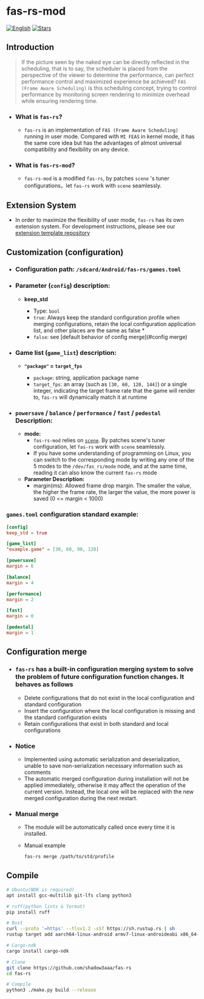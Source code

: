 # **fas-rs-mod**

[![English][readme-cn-badge]][readme-cn-url]
[![Stars][stars-badge]][stars-url]

[readme-cn-badge]: https://img.shields.io/badge/README-简体中文-blue.svg?style=for-the-badge&logo=readme
[readme-cn-url]: README.md
[stars-badge]: https://img.shields.io/github/stars/shadow3aaa/fas-rs?style=for-the-badge&logo=github
[stars-url]: https://github.com/shadow3aaa/fas-rs

## **Introduction**

> If the picture seen by the naked eye can be directly reflected in the scheduling, that is to say, the scheduler is placed from the perspective of the viewer to determine the performance, can perfect performance control and maximized experience be achieved? `FAS (Frame Aware Scheduling)` is this scheduling concept, trying to control performance by monitoring screen rendering to minimize overhead while ensuring rendering time.

- ### **What is `fas-rs`?**

  - `fas-rs` is an implementation of `FAS (Frame Aware Scheduling)` running in user mode. Compared with `MI FEAS` in kernel mode, it has the same core idea but has the advantages of almost universal compatibility and flexibility on any device.
 
- ### **What is `fas-rs-mod`?**
  - `fas-rs-mod` is a modified `fas-rs`, by patches `scene` 's tuner configurations，let `fas-rs` work with `scene` seamlessly.

## **Extension System**

- In order to maximize the flexibility of user mode, `fas-rs` has its own extension system. For development instructions, please see our [extension template repository](https://github.com/shadow3aaa/fas-rs-extension-module-template)

## **Customization (configuration)**

- ### **Configuration path: `/sdcard/Android/fas-rs/games.toml`**

- ### **Parameter (`config`) description:**

  - **keep_std**

    - Type: `bool`
    - `true`: Always keep the standard configuration profile when merging configurations, retain the local configuration application list, and other places are the same as false \*
    - `false`: see [default behavior of config merge](#config merge)

- ### **Game list (`game_list`) description:**

  - **`"package"` = `target_fps`**

    - `package`: string, application package name
    - `target_fps`: an array (such as `[30, 60, 120, 144]`) or a single integer, indicating the target frame rate that the game will render to, `fas-rs` will dynamically match it at runtime

- ### **`powersave` / `balance` / `performance` / `fast` / `pedestal` Description:**

  - **mode:**
    - `fas-rs-mod` relies on [`scene`](http://vtools.omarea.com). By patches scene's tuner configuration, let `fas-rs` work with `scene` seamlessly.
    - If you have some understanding of programming on Linux, you can switch to the corresponding mode by writing any one of the 5 modes to the `/dev/fas_rs/mode` node, and at the same time, reading it can also know the current `fas-rs` mode
  - **Parameter Description:**
    - margin(ms): Allowed frame drop margin. The smaller the value, the higher the frame rate, the larger the value, the more power is saved (0 <= margin < 1000)

### **`games.toml` configuration standard example:**

```toml
[config]
keep_std = true

[game_list]
"example.game" = [30, 60, 90, 120]

[powersave]
margin = 6

[balance]
margin = 4

[performance]
margin = 2

[fast]
margin = 0

[pedestal]
margin = 1
```

## **Configuration merge**

- ### `fas-rs` has a built-in configuration merging system to solve the problem of future configuration function changes. It behaves as follows

  - Delete configurations that do not exist in the local configuration and standard configuration
  - Insert the configuration where the local configuration is missing and the standard configuration exists
  - Retain configurations that exist in both standard and local configurations

- ### Notice

  - Implemented using automatic serialization and deserialization, unable to save non-serialization necessary information such as comments
  - The automatic merged configuration during installation will not be applied immediately, otherwise it may affect the operation of the current version. Instead, the local one will be replaced with the new merged configuration during the next restart.

- ### Manual merge

  - The module will be automatically called once every time it is installed.
  - Manual example

    ```bash
    fas-rs merge /path/to/std/profile
    ```

## **Compile**

```bash
# Ubuntu(NDK is required)
apt install gcc-multilib git-lfs clang python3

# ruff(python lints & format)
pip install ruff

# Rust
curl --proto '=https' --tlsv1.2 -sSf https://sh.rustup.rs | sh
rustup target add aarch64-linux-android armv7-linux-androideabi x86_64-linux-android i686-linux-android

# Cargo-ndk
cargo install cargo-ndk

# Clone
git clone https://github.com/shadow3aaa/fas-rs
cd fas-rs

# Compile
python3 ./make.py build --release
```
